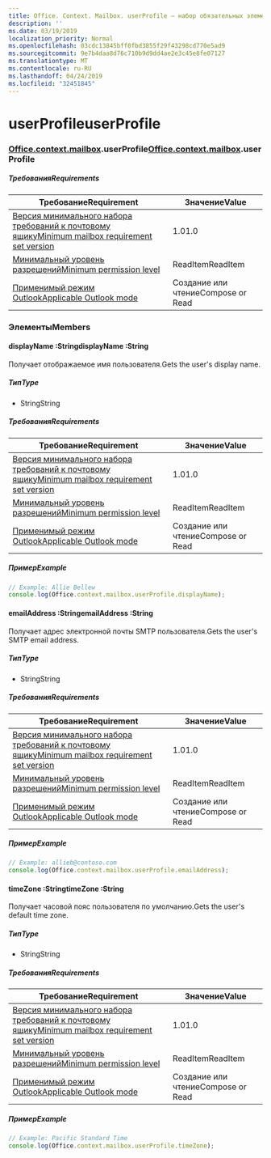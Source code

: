 ```yaml
---
title: Office. Context. Mailbox. userProfile — набор обязательных элементов 1,3
description: ''
ms.date: 03/19/2019
localization_priority: Normal
ms.openlocfilehash: 03cdc13845bff0fbd3855f29f43298cd770e5ad9
ms.sourcegitcommit: 9e7b4daa8d76c710b9d9dd4ae2e3c45e8fe07127
ms.translationtype: MT
ms.contentlocale: ru-RU
ms.lasthandoff: 04/24/2019
ms.locfileid: "32451845"
---
```

# <a name="userprofile"></a><span data-ttu-id="48c1e-102">userProfile</span><span class="sxs-lookup"><span data-stu-id="48c1e-102">userProfile</span></span>

### <a name="officeofficemdcontextofficecontextmdmailboxofficecontextmailboxmduserprofile"></a><span data-ttu-id="48c1e-103">[Office](Office.md)[.context](Office.context.md)[.mailbox](Office.context.mailbox.md).userProfile</span><span class="sxs-lookup"><span data-stu-id="48c1e-103">[Office](Office.md)[.context](Office.context.md)[.mailbox](Office.context.mailbox.md).userProfile</span></span>

##### <a name="requirements"></a><span data-ttu-id="48c1e-104">Требования</span><span class="sxs-lookup"><span data-stu-id="48c1e-104">Requirements</span></span>

|<span data-ttu-id="48c1e-105">Требование</span><span class="sxs-lookup"><span data-stu-id="48c1e-105">Requirement</span></span>| <span data-ttu-id="48c1e-106">Значение</span><span class="sxs-lookup"><span data-stu-id="48c1e-106">Value</span></span>|
|---|---|
|[<span data-ttu-id="48c1e-107">Версия минимального набора требований к почтовому ящику</span><span class="sxs-lookup"><span data-stu-id="48c1e-107">Minimum mailbox requirement set version</span></span>](/office/dev/add-ins/reference/requirement-sets/outlook-api-requirement-sets)| <span data-ttu-id="48c1e-108">1.0</span><span class="sxs-lookup"><span data-stu-id="48c1e-108">1.0</span></span>|
|[<span data-ttu-id="48c1e-109">Минимальный уровень разрешений</span><span class="sxs-lookup"><span data-stu-id="48c1e-109">Minimum permission level</span></span>](/outlook/add-ins/understanding-outlook-add-in-permissions)| <span data-ttu-id="48c1e-110">ReadItem</span><span class="sxs-lookup"><span data-stu-id="48c1e-110">ReadItem</span></span>|
|[<span data-ttu-id="48c1e-111">Применимый режим Outlook</span><span class="sxs-lookup"><span data-stu-id="48c1e-111">Applicable Outlook mode</span></span>](/outlook/add-ins/#extension-points)| <span data-ttu-id="48c1e-112">Создание или чтение</span><span class="sxs-lookup"><span data-stu-id="48c1e-112">Compose or Read</span></span>|

### <a name="members"></a><span data-ttu-id="48c1e-113">Элементы</span><span class="sxs-lookup"><span data-stu-id="48c1e-113">Members</span></span>

####  <a name="displayname-string"></a><span data-ttu-id="48c1e-114">displayName :String</span><span class="sxs-lookup"><span data-stu-id="48c1e-114">displayName :String</span></span>

<span data-ttu-id="48c1e-115">Получает отображаемое имя пользователя.</span><span class="sxs-lookup"><span data-stu-id="48c1e-115">Gets the user's display name.</span></span>

##### <a name="type"></a><span data-ttu-id="48c1e-116">Тип</span><span class="sxs-lookup"><span data-stu-id="48c1e-116">Type</span></span>

*   <span data-ttu-id="48c1e-117">String</span><span class="sxs-lookup"><span data-stu-id="48c1e-117">String</span></span>

##### <a name="requirements"></a><span data-ttu-id="48c1e-118">Требования</span><span class="sxs-lookup"><span data-stu-id="48c1e-118">Requirements</span></span>

|<span data-ttu-id="48c1e-119">Требование</span><span class="sxs-lookup"><span data-stu-id="48c1e-119">Requirement</span></span>| <span data-ttu-id="48c1e-120">Значение</span><span class="sxs-lookup"><span data-stu-id="48c1e-120">Value</span></span>|
|---|---|
|[<span data-ttu-id="48c1e-121">Версия минимального набора требований к почтовому ящику</span><span class="sxs-lookup"><span data-stu-id="48c1e-121">Minimum mailbox requirement set version</span></span>](/office/dev/add-ins/reference/requirement-sets/outlook-api-requirement-sets)| <span data-ttu-id="48c1e-122">1.0</span><span class="sxs-lookup"><span data-stu-id="48c1e-122">1.0</span></span>|
|[<span data-ttu-id="48c1e-123">Минимальный уровень разрешений</span><span class="sxs-lookup"><span data-stu-id="48c1e-123">Minimum permission level</span></span>](/outlook/add-ins/understanding-outlook-add-in-permissions)| <span data-ttu-id="48c1e-124">ReadItem</span><span class="sxs-lookup"><span data-stu-id="48c1e-124">ReadItem</span></span>|
|[<span data-ttu-id="48c1e-125">Применимый режим Outlook</span><span class="sxs-lookup"><span data-stu-id="48c1e-125">Applicable Outlook mode</span></span>](/outlook/add-ins/#extension-points)| <span data-ttu-id="48c1e-126">Создание или чтение</span><span class="sxs-lookup"><span data-stu-id="48c1e-126">Compose or Read</span></span>|

##### <a name="example"></a><span data-ttu-id="48c1e-127">Пример</span><span class="sxs-lookup"><span data-stu-id="48c1e-127">Example</span></span>

```javascript
// Example: Allie Bellew
console.log(Office.context.mailbox.userProfile.displayName);
```

####  <a name="emailaddress-string"></a><span data-ttu-id="48c1e-128">emailAddress :String</span><span class="sxs-lookup"><span data-stu-id="48c1e-128">emailAddress :String</span></span>

<span data-ttu-id="48c1e-129">Получает адрес электронной почты SMTP пользователя.</span><span class="sxs-lookup"><span data-stu-id="48c1e-129">Gets the user's SMTP email address.</span></span>

##### <a name="type"></a><span data-ttu-id="48c1e-130">Тип</span><span class="sxs-lookup"><span data-stu-id="48c1e-130">Type</span></span>

*   <span data-ttu-id="48c1e-131">String</span><span class="sxs-lookup"><span data-stu-id="48c1e-131">String</span></span>

##### <a name="requirements"></a><span data-ttu-id="48c1e-132">Требования</span><span class="sxs-lookup"><span data-stu-id="48c1e-132">Requirements</span></span>

|<span data-ttu-id="48c1e-133">Требование</span><span class="sxs-lookup"><span data-stu-id="48c1e-133">Requirement</span></span>| <span data-ttu-id="48c1e-134">Значение</span><span class="sxs-lookup"><span data-stu-id="48c1e-134">Value</span></span>|
|---|---|
|[<span data-ttu-id="48c1e-135">Версия минимального набора требований к почтовому ящику</span><span class="sxs-lookup"><span data-stu-id="48c1e-135">Minimum mailbox requirement set version</span></span>](/office/dev/add-ins/reference/requirement-sets/outlook-api-requirement-sets)| <span data-ttu-id="48c1e-136">1.0</span><span class="sxs-lookup"><span data-stu-id="48c1e-136">1.0</span></span>|
|[<span data-ttu-id="48c1e-137">Минимальный уровень разрешений</span><span class="sxs-lookup"><span data-stu-id="48c1e-137">Minimum permission level</span></span>](/outlook/add-ins/understanding-outlook-add-in-permissions)| <span data-ttu-id="48c1e-138">ReadItem</span><span class="sxs-lookup"><span data-stu-id="48c1e-138">ReadItem</span></span>|
|[<span data-ttu-id="48c1e-139">Применимый режим Outlook</span><span class="sxs-lookup"><span data-stu-id="48c1e-139">Applicable Outlook mode</span></span>](/outlook/add-ins/#extension-points)| <span data-ttu-id="48c1e-140">Создание или чтение</span><span class="sxs-lookup"><span data-stu-id="48c1e-140">Compose or Read</span></span>|

##### <a name="example"></a><span data-ttu-id="48c1e-141">Пример</span><span class="sxs-lookup"><span data-stu-id="48c1e-141">Example</span></span>

```javascript
// Example: allieb@contoso.com
console.log(Office.context.mailbox.userProfile.emailAddress);
```

####  <a name="timezone-string"></a><span data-ttu-id="48c1e-142">timeZone :String</span><span class="sxs-lookup"><span data-stu-id="48c1e-142">timeZone :String</span></span>

<span data-ttu-id="48c1e-143">Получает часовой пояс пользователя по умолчанию.</span><span class="sxs-lookup"><span data-stu-id="48c1e-143">Gets the user's default time zone.</span></span>

##### <a name="type"></a><span data-ttu-id="48c1e-144">Тип</span><span class="sxs-lookup"><span data-stu-id="48c1e-144">Type</span></span>

*   <span data-ttu-id="48c1e-145">String</span><span class="sxs-lookup"><span data-stu-id="48c1e-145">String</span></span>

##### <a name="requirements"></a><span data-ttu-id="48c1e-146">Требования</span><span class="sxs-lookup"><span data-stu-id="48c1e-146">Requirements</span></span>

|<span data-ttu-id="48c1e-147">Требование</span><span class="sxs-lookup"><span data-stu-id="48c1e-147">Requirement</span></span>| <span data-ttu-id="48c1e-148">Значение</span><span class="sxs-lookup"><span data-stu-id="48c1e-148">Value</span></span>|
|---|---|
|[<span data-ttu-id="48c1e-149">Версия минимального набора требований к почтовому ящику</span><span class="sxs-lookup"><span data-stu-id="48c1e-149">Minimum mailbox requirement set version</span></span>](/office/dev/add-ins/reference/requirement-sets/outlook-api-requirement-sets)| <span data-ttu-id="48c1e-150">1.0</span><span class="sxs-lookup"><span data-stu-id="48c1e-150">1.0</span></span>|
|[<span data-ttu-id="48c1e-151">Минимальный уровень разрешений</span><span class="sxs-lookup"><span data-stu-id="48c1e-151">Minimum permission level</span></span>](/outlook/add-ins/understanding-outlook-add-in-permissions)| <span data-ttu-id="48c1e-152">ReadItem</span><span class="sxs-lookup"><span data-stu-id="48c1e-152">ReadItem</span></span>|
|[<span data-ttu-id="48c1e-153">Применимый режим Outlook</span><span class="sxs-lookup"><span data-stu-id="48c1e-153">Applicable Outlook mode</span></span>](/outlook/add-ins/#extension-points)| <span data-ttu-id="48c1e-154">Создание или чтение</span><span class="sxs-lookup"><span data-stu-id="48c1e-154">Compose or Read</span></span>|

##### <a name="example"></a><span data-ttu-id="48c1e-155">Пример</span><span class="sxs-lookup"><span data-stu-id="48c1e-155">Example</span></span>

```javascript
// Example: Pacific Standard Time
console.log(Office.context.mailbox.userProfile.timeZone);
```
